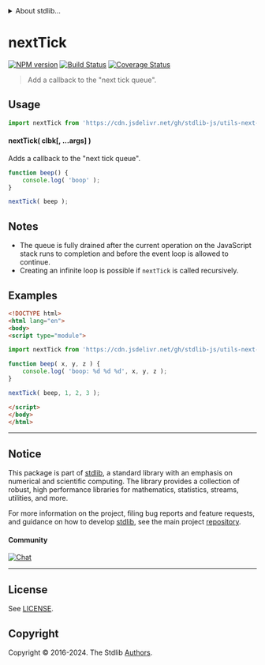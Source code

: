 <!--

@license Apache-2.0

Copyright (c) 2020 The Stdlib Authors.

Licensed under the Apache License, Version 2.0 (the "License");
you may not use this file except in compliance with the License.
You may obtain a copy of the License at

   http://www.apache.org/licenses/LICENSE-2.0

Unless required by applicable law or agreed to in writing, software
distributed under the License is distributed on an "AS IS" BASIS,
WITHOUT WARRANTIES OR CONDITIONS OF ANY KIND, either express or implied.
See the License for the specific language governing permissions and
limitations under the License.

-->


<details>
  <summary>
    About stdlib...
  </summary>
  <p>We believe in a future in which the web is a preferred environment for numerical computation. To help realize this future, we've built stdlib. stdlib is a standard library, with an emphasis on numerical and scientific computation, written in JavaScript (and C) for execution in browsers and in Node.js.</p>
  <p>The library is fully decomposable, being architected in such a way that you can swap out and mix and match APIs and functionality to cater to your exact preferences and use cases.</p>
  <p>When you use stdlib, you can be absolutely certain that you are using the most thorough, rigorous, well-written, studied, documented, tested, measured, and high-quality code out there.</p>
  <p>To join us in bringing numerical computing to the web, get started by checking us out on <a href="https://github.com/stdlib-js/stdlib">GitHub</a>, and please consider <a href="https://opencollective.com/stdlib">financially supporting stdlib</a>. We greatly appreciate your continued support!</p>
</details>

# nextTick

[![NPM version][npm-image]][npm-url] [![Build Status][test-image]][test-url] [![Coverage Status][coverage-image]][coverage-url] <!-- [![dependencies][dependencies-image]][dependencies-url] -->

> Add a callback to the "next tick queue".



<section class="usage">

## Usage

```javascript
import nextTick from 'https://cdn.jsdelivr.net/gh/stdlib-js/utils-next-tick@esm/index.mjs';
```

#### nextTick( clbk\[, ...args] )

Adds a callback to the "next tick queue".

```javascript
function beep() {
    console.log( 'boop' );
}

nextTick( beep );
```

</section>

<!-- /.usage -->

<section class="notes">

## Notes

-   The queue is fully drained after the current operation on the JavaScript stack runs to completion and before the event loop is allowed to continue.
-   Creating an infinite loop is possible if `nextTick` is called recursively.

</section>

<section class="examples">

## Examples

<!-- eslint no-undef: "error" -->

```html
<!DOCTYPE html>
<html lang="en">
<body>
<script type="module">

import nextTick from 'https://cdn.jsdelivr.net/gh/stdlib-js/utils-next-tick@esm/index.mjs';

function beep( x, y, z ) {
    console.log( 'boop: %d %d %d', x, y, z );
}

nextTick( beep, 1, 2, 3 );

</script>
</body>
</html>
```

</section>

<!-- /.examples -->

<!-- Section for related `stdlib` packages. Do not manually edit this section, as it is automatically populated. -->

<section class="related">

</section>

<!-- /.related -->

<!-- Section for all links. Make sure to keep an empty line after the `section` element and another before the `/section` close. -->


<section class="main-repo" >

* * *

## Notice

This package is part of [stdlib][stdlib], a standard library with an emphasis on numerical and scientific computing. The library provides a collection of robust, high performance libraries for mathematics, statistics, streams, utilities, and more.

For more information on the project, filing bug reports and feature requests, and guidance on how to develop [stdlib][stdlib], see the main project [repository][stdlib].

#### Community

[![Chat][chat-image]][chat-url]

---

## License

See [LICENSE][stdlib-license].


## Copyright

Copyright &copy; 2016-2024. The Stdlib [Authors][stdlib-authors].

</section>

<!-- /.stdlib -->

<!-- Section for all links. Make sure to keep an empty line after the `section` element and another before the `/section` close. -->

<section class="links">

[npm-image]: http://img.shields.io/npm/v/@stdlib/utils-next-tick.svg
[npm-url]: https://npmjs.org/package/@stdlib/utils-next-tick

[test-image]: https://github.com/stdlib-js/utils-next-tick/actions/workflows/test.yml/badge.svg?branch=main
[test-url]: https://github.com/stdlib-js/utils-next-tick/actions/workflows/test.yml?query=branch:main

[coverage-image]: https://img.shields.io/codecov/c/github/stdlib-js/utils-next-tick/main.svg
[coverage-url]: https://codecov.io/github/stdlib-js/utils-next-tick?branch=main

<!--

[dependencies-image]: https://img.shields.io/david/stdlib-js/utils-next-tick.svg
[dependencies-url]: https://david-dm.org/stdlib-js/utils-next-tick/main

-->

[chat-image]: https://img.shields.io/gitter/room/stdlib-js/stdlib.svg
[chat-url]: https://app.gitter.im/#/room/#stdlib-js_stdlib:gitter.im

[stdlib]: https://github.com/stdlib-js/stdlib

[stdlib-authors]: https://github.com/stdlib-js/stdlib/graphs/contributors

[umd]: https://github.com/umdjs/umd
[es-module]: https://developer.mozilla.org/en-US/docs/Web/JavaScript/Guide/Modules

[deno-url]: https://github.com/stdlib-js/utils-next-tick/tree/deno
[deno-readme]: https://github.com/stdlib-js/utils-next-tick/blob/deno/README.md
[umd-url]: https://github.com/stdlib-js/utils-next-tick/tree/umd
[umd-readme]: https://github.com/stdlib-js/utils-next-tick/blob/umd/README.md
[esm-url]: https://github.com/stdlib-js/utils-next-tick/tree/esm
[esm-readme]: https://github.com/stdlib-js/utils-next-tick/blob/esm/README.md
[branches-url]: https://github.com/stdlib-js/utils-next-tick/blob/main/branches.md

[stdlib-license]: https://raw.githubusercontent.com/stdlib-js/utils-next-tick/main/LICENSE

</section>

<!-- /.links -->
